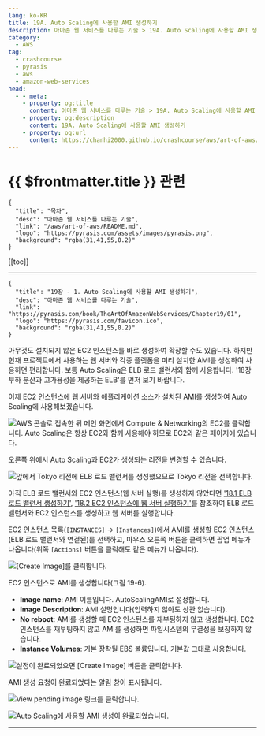 ```yaml
---
lang: ko-KR
title: 19A. Auto Scaling에 사용할 AMI 생성하기
description: 아마존 웹 서비스를 다루는 기술 > 19A. Auto Scaling에 사용할 AMI 생성하기
category:
  - AWS
tag: 
  - crashcourse
  - pyrasis
  - aws 
  - amazon-web-services
head:
  - - meta:
    - property: og:title
      content: 아마존 웹 서비스를 다루는 기술 > 19A. Auto Scaling에 사용할 AMI 생성하기
    - property: og:description
      content: 19A. Auto Scaling에 사용할 AMI 생성하기
    - property: og:url
      content: https://chanhi2000.github.io/crashcourse/aws/art-of-aws/19A.html
---
```


# {{ $frontmatter.title }} 관련

```component VPCard
{
  "title": "목차",
  "desc": "아마존 웹 서비스를 다루는 기술",
  "link": "/aws/art-of-aws/README.md",
  "logo": "https://pyrasis.com/assets/images/pyrasis.png",
  "background": "rgba(31,41,55,0.2)"
}
```

[[toc]]

---

```component VPCard
{
  "title": "19장 - 1. Auto Scaling에 사용할 AMI 생성하기",
  "desc": "아마존 웹 서비스를 다루는 기술",
  "link": "https://pyrasis.com/book/TheArtOfAmazonWebServices/Chapter19/01",
  "logo": "https://pyrasis.com/favicon.ico",
  "background": "rgba(31,41,55,0.2)"
}
```

아무것도 설치되지 않은 EC2 인스턴스를 바로 생성하여 확장할 수도 있습니다. 하지만 현재 프로젝트에서 사용하는 웹 서버와 각종 플랫폼을 미리 설치한 AMI를 생성하여 사용하면 편리합니다. 보통 Auto Scaling은 ELB 로드 밸런서와 함께 사용합니다. '18장 부하 분산과 고가용성을 제공하는 ELB'를 먼저 보기 바랍니다.

이제 EC2 인스턴스에 웹 서버와 애플리케이션 소스가 설치된 AMI를 생성하여 Auto Scaling에 사용해보겠습니다. 

![AWS 콘솔로 접속한 뒤 메인 화면에서 Compute & Networking의 EC2를 클릭합니다. Auto Scaling은 항상 EC2와 함께 사용해야 하므로 EC2와 같은 페이지에 있습니다.](https://pyrasis.com/assets/images/TheArtOfAmazonWebServicesChapter19/3_.png)

오른쪽 위에서 Auto Scaling과 EC2가 생성되는 리전을 변경할 수 있습니다.

![앞에서 Tokyo 리전에 ELB 로드 밸런서를 생성했으므로 Tokyo 리전을 선택합니다.](https://pyrasis.com/assets/images/TheArtOfAmazonWebServicesChapter19/4_.png)

아직 ELB 로드 밸런서와 EC2 인스턴스(웹 서버 실행)를 생성하지 않았다면 ['18.1 ELB 로드 밸런서 생성하기'](18A.md), ['18.2 EC2 인스턴스에 웹 서버 실행하기'](18B.md)를 참조하여 ELB 로드 밸런서와 EC2 인스턴스를 생성하고 웹 서버를 실행합니다.

EC2 인스턴스 목록(`[INSTANCES]` → `[Instances]`)에서 AMI를 생성할 EC2 인스턴스(ELB 로드 밸런서와 연결된)를 선택하고, 마우스 오른쪽 버튼을 클릭하면 팝업 메뉴가 나옵니다(위쪽 <FontIcon icon="iconfont icon-select"/>`[Actions]` 버튼을 클릭해도 같은 메뉴가 나옵니다). 

![<FontIcon icon="iconfont icon-select"/>`[Create Image]`를 클릭합니다.](https://pyrasis.com/assets/images/TheArtOfAmazonWebServicesChapter19/5_.png)

EC2 인스턴스로 AMI를 생성합니다(그림 19-6).

- **Image name**: AMI 이름입니다. AutoScalingAMI로 설정합니다.
- **Image Description**: AMI 설명입니다(입력하지 않아도 상관 없습니다).
- **No reboot**: AMI를 생성할 때 EC2 인스턴스를 재부팅하지 않고 생성합니다. EC2 인스턴스를 재부팅하지 않고 AMI를 생성하면 파일시스템의 무결성을 보장하지 않습니다.
- **Instance Volumes**: 기본 장착될 EBS 볼륨입니다. 기본값 그대로 사용합니다.

![설정이 완료되었으면 <FontIcon icon="iconfont icon-select"/>`[Create Image]` 버튼을 클릭합니다.](https://pyrasis.com/assets/images/TheArtOfAmazonWebServicesChapter19/6_.png)

AMI 생성 요청이 완료되었다는 알림 창이 표시됩니다.

![<FontIcon icon="fas fa-globe"/>`View pending image` 링크를 클릭합니다.](https://pyrasis.com/assets/images/TheArtOfAmazonWebServicesChapter19/7_.png)

![Auto Scaling에 사용할 AMI 생성이 완료되었습니다.](https://pyrasis.com/assets/images/TheArtOfAmazonWebServicesChapter19/8_.png)

---
